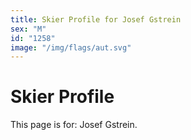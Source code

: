 ```yaml
---
title: Skier Profile for Josef Gstrein
sex: "M"
id: "1258"
image: "/img/flags/aut.svg" 
---
```


# Skier Profile

This page is for: Josef Gstrein.
    